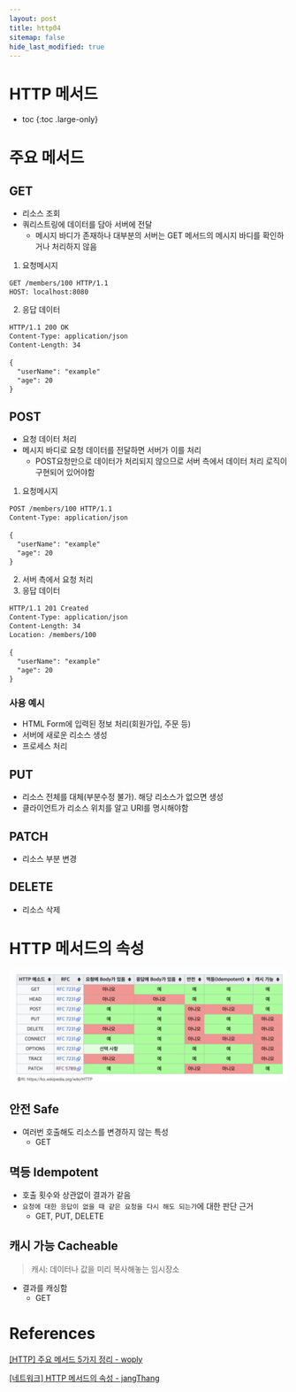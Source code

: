 ```yaml
---
layout: post
title: http04
sitemap: false
hide_last_modified: true
---
```

# HTTP 메서드

* toc
{:toc .large-only}

# 주요 메서드
## GET
- 리소스 조회
- 쿼리스트링에 데이터를 담아 서버에 전달
  - 메시지 바디가 존재하나 대부분의 서버는 GET 메서드의 메시지 바디를 확인하거나 처리하지 않음

1. 요청메시지
```
GET /members/100 HTTP/1.1
HOST: localhost:8080
```
2. 응답 데이터
```
HTTP/1.1 200 OK
Content-Type: application/json
Content-Length: 34

{
  "userName": "example"
  "age": 20 
}
```

## POST
- 요청 데이터 처리
- 메시지 바디로 요청 데이터를 전달하면 서버가 이를 처리
  - POST요청만으로 데이터가 처리되지 않으므로 서버 측에서 데이터 처리 로직이 구현되어 있어야함

1. 요청메시지
```
POST /members/100 HTTP/1.1
Content-Type: application/json

{
  "userName": "example"
  "age": 20   
}
```
2. 서버 측에서 요청 처리
2. 응답 데이터
```
HTTP/1.1 201 Created
Content-Type: application/json
Content-Length: 34
Location: /members/100

{
  "userName": "example"
  "age": 20 
}
```

### 사용 예시
- HTML Form에 입력된 정보 처리(회원가입, 주문 등)
- 서버에 새로운 리소스 생성
- 프로세스 처리

## PUT
- 리소스 전체를 대체(부분수정 불가). 해당 리소스가 없으면 생성
- 클라이언트가 리소스 위치를 알고 URI를 명시해야함


## PATCH
- 리소스 부분 변경

## DELETE
- 리소스 삭제

# HTTP 메서드의 속성

![](/assets/img/http/httpmethod.png)

## 안전 Safe
- 여러번 호출해도 리소스를 변경하지 않는 특성
  - GET

## 멱등 Idempotent
- 호출 횟수와 상관없이 결과가 같음
- ```요청에 대한 응답이 없을 때 같은 요청을 다시 해도 되는가```에 대한 판단 근거
  - GET, PUT, DELETE

## 캐시 가능 Cacheable

> 캐시: 데이터나 값을 미리 복사해놓는 임시장소

- 결과를 캐싱함
  - GET

# References

[[HTTP] 주요 메서드 5가지 정리 - woply](https://velog.io/@woply/HTTP-%EC%A3%BC%EC%9A%94-%EB%A9%94%EC%84%9C%EB%93%9C-5%EA%B0%80%EC%A7%80-%EC%A0%95%EB%A6%ACGET-POST-PUT-PATCH-DELETE)

[[네트워크] HTTP 메서드의 속성 - jangThang](https://star7sss.tistory.com/914)